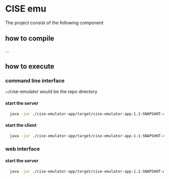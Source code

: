 # CISE emu
The project consist of the following component 

## how to compile
...
## how to execute
### command line interface 
~/cise-emulator would be the repo directory
#### start the server 
~~~bash
  java -jar ./cise-emulator-app/target/cise-emulator-app-1.1-SNAPSHOT-cli.jar cliserver
~~~
#### start the client
~~~bash
  java -jar ./cise-emulator-app/target/cise-emulator-app-1.1-SNAPSHOT-cli.jar  sender -c ./cise-emulator-assembly/src/main/conf/cliconfig.yml -s ./cise-emulator-assembly/src/main/conf/xmlmessages/PushTemplate.xml
~~~
### web interface
#### start the server 
~~~bash
  java -jar ./cise-emulator-app/target/cise-emulator-app-1.1-SNAPSHOT-web.jar server 
~~~